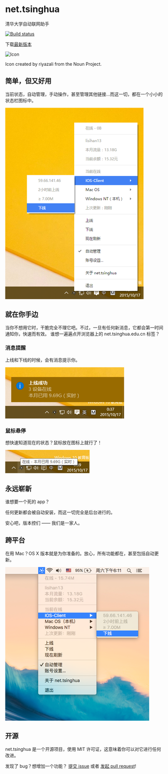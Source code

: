 # net.tsinghua

清华大学自动联网助手

[![Build status](https://ci.appveyor.com/api/projects/status/62y34l7g7xrjhcfw?svg=true)](https://ci.appveyor.com/project/ThomasLee969/net-tsinghua)

下载[最新版本](http://net-tsinghua.herokuapp.com)

![Icon](resource/logo.png)

Icon created by riyazali from the Noun Project.

## 简单，但又好用

当前状态，自动管理，手动操作，甚至管理其他链接…而这一切，都在一个小小的状态栏图标中。

![Windows Screen Shot](resource/screenshot-win10.png)

## 就在你手边

当你不想用它时，干脆完全不理它吧。不过，一旦有任何新消息，它都会第一时间通知你，快速而有效。
谁想一遍遍点开浏览器上的 net.tsinghua.edu.cn 标签？

### 消息提醒

上线和下线的时候，会有消息提示你。

![Windows Notification](resource/notification-win10.png)

### 鼠标悬停

想快速知道现在的状态？鼠标放在图标上就行了！

![Windows tool-tip](resource/tool-tip-win10.png)

## 永远崭新

谁想要一个死的 app？

任何更新都会被自动安装，而这一切完全是后台进行的。

安心吧，版本控们 —— 我们是一家人。

## 跨平台

在用 Mac？OS X 版本就是为你准备的。放心，所有功能都在，甚至包括自动更新。

![Mac Screen Shot](resource/screenshot-mac.png)

## 开源

net.tsinghua 是一个开源项目，使用 MIT 许可证，这意味着你可以对它进行任何改进。

发现了 bug？想增加一个功能？
[提交 issue](https://github.com/ThomasLee969/net.tsinghua/issues/new) 或者
[发起 pull request](https://github.com/ThomasLee969/net.tsinghua/compare/)!
